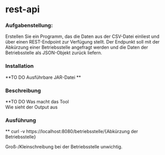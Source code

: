# rest-api

<h3> Aufgabenstellung: </h3>

Erstellen Sie ein Programm, das die Daten aus der CSV-Datei einliest und über einen REST-Endpoint zur Verfügung stellt. Der Endpunkt soll mit der Abkürzung einer Betriebsstelle angefragt werden und die Daten der Betriebsstelle als JSON-Objekt zurück liefern.

<h3> Installation  </h3>
**TO DO Ausführbare JAR-Datei **

<h3> Beschreibung  </h3>
**TO DO
Was macht das Tool  <br>
Wie sieht der Output aus

<h3> Ausführung  </h3>
** 
curl -v https://localhost:8080/betriebsstelle/{Abkürzung der Betriebsstelle} <br>

Groß-/Kleinschreibung bei der Betriebsstelle unwichtig.
